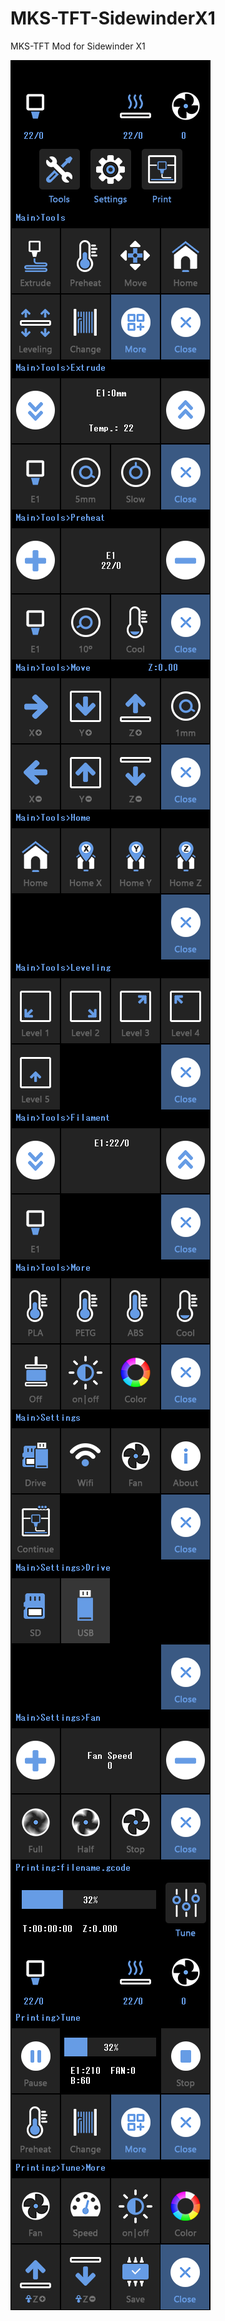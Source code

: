 # MKS-TFT-SidewinderX1
MKS-TFT Mod for Sidewinder X1

<img align="left" src="imgs/Main.png" />
<img align="left" src="imgs/Main_Tools.png" />

<img align="left" src="imgs/Main_Tools_Extrude.png" />
<img align="left" src="imgs/Main_Tools_Preheat.png" />

<img align="left" src="imgs/Main_Tools_Move.png" />
<img align="left" src="imgs/Main_Tools_Home.png" />

<img align="left" src="imgs/Main_Tools_Leveling.png" />
<img align="left" src="imgs/Main_Tools_Filament.png" />

<img align="left" src="imgs/Main_Tools_More.png" />
<img align="left" src="imgs/Main_Settings.png" />

<img align="left" src="imgs/Main_Settings_Drive.png" />
<img align="left" src="imgs/Main_Settings_Fan.png" />

<img align="left" src="imgs/Printing.png" />
<img align="left" src="imgs/Printing_Tune.png" />

<img align="left" src="imgs/Printing_Tune_More.png" />
